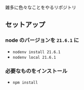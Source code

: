 雑多に色々なことをやるリポジトリ

## セットアップ

### node のバージョンを `21.6.1` に
- `nodenv install 21.6.1`
- `nodenv local 21.6.1`

### 必要なものをインストール
- `npm install`

